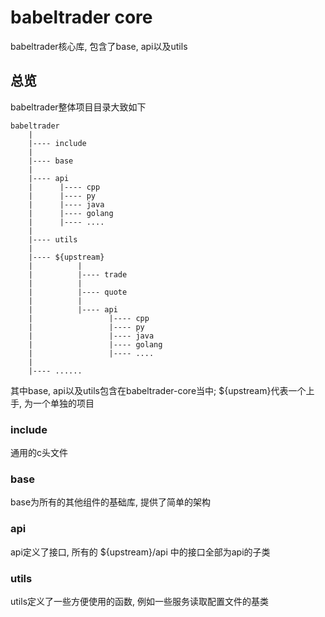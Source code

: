 # babeltrader core
babeltrader核心库, 包含了base, api以及utils

## 总览
babeltrader整体项目目录大致如下
```
babeltrader
    |
    |---- include
    |
    |---- base
    |
    |---- api
    |      |---- cpp
    |      |---- py
    |      |---- java
    |      |---- golang
    |      |---- ....
    |
    |---- utils
    |
    |---- ${upstream}
    |          |
    |          |---- trade
    |          |
    |          |---- quote
    |          |
    |          |---- api
    |                 |---- cpp
    |                 |---- py
    |                 |---- java
    |                 |---- golang
    |                 |---- ....
    |
    |---- ......
```
其中base, api以及utils包含在babeltrader-core当中; ${upstream}代表一个上手, 为一个单独的项目

### include
通用的c头文件

### base
base为所有的其他组件的基础库, 提供了简单的架构

### api
api定义了接口, 所有的 ${upstream}/api 中的接口全部为api的子类

### utils
utils定义了一些方便使用的函数, 例如一些服务读取配置文件的基类

